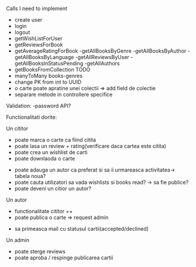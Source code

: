 Calls I need to implement
- create user
- login
- logout
- getWishListForUser
- getReviewsForBook
- getAverageRatingForBook
-getAllBooksByGenre
-getAllBooksByAuthor
-getAllBooksByLanguage
-getAllReviewsByUser
-getAllBooksInStatusPending
-getAllAuthors
- getBooksFromCollection
TODO
- manyToMany books-genres
- change PK from int to UUID
- o carte poate apratine unei colectii => add field de colectie
- separare metode in controllere specifice

Validation:
-password API?

Functionalitati dorite:

Un cititor
- poate marca o carte ca fiind citita
- poate lasa un review + rating(verificare daca cartea este citita)
- poate crea un wishlist de carti
- poate downlaoda o carte
* poate adauga un autor ca preferat si sa ii urmareasca activitatea-> tabela noua?
* poate cauta utilizatori sa vada wishlists si books read? -> sa fie publice?
* poate deveni un citior un autor?

Un autor
- functionalitate cititor ++
- poate publica o carte => request admin
* sa primeasca mail cu statusul cartii(accepted/declined)

Un admin
- poate sterge reviews
- poate aproba / respinge publicarea cartii